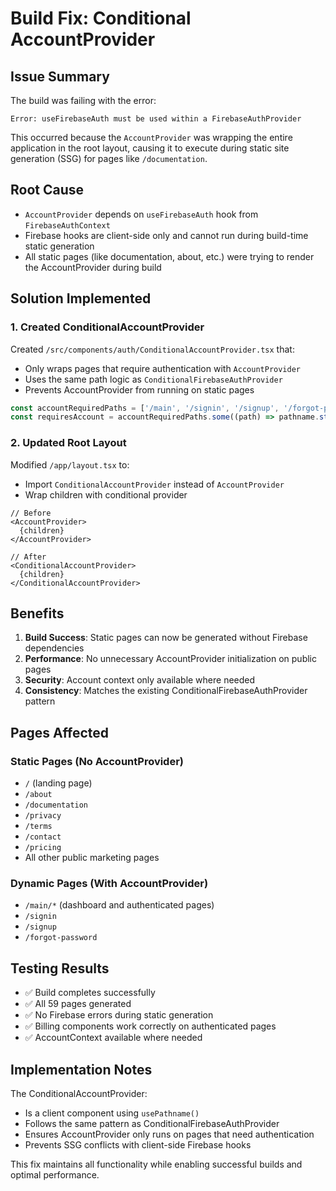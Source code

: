 # Build Fix: Conditional AccountProvider

## Issue Summary

The build was failing with the error:

```
Error: useFirebaseAuth must be used within a FirebaseAuthProvider
```

This occurred because the `AccountProvider` was wrapping the entire application in the root layout, causing it to execute during static site generation (SSG) for pages like `/documentation`.

## Root Cause

- `AccountProvider` depends on `useFirebaseAuth` hook from `FirebaseAuthContext`
- Firebase hooks are client-side only and cannot run during build-time static generation
- All static pages (like documentation, about, etc.) were trying to render the AccountProvider during build

## Solution Implemented

### 1. Created ConditionalAccountProvider

Created `/src/components/auth/ConditionalAccountProvider.tsx` that:

- Only wraps pages that require authentication with `AccountProvider`
- Uses the same path logic as `ConditionalFirebaseAuthProvider`
- Prevents AccountProvider from running on static pages

```typescript
const accountRequiredPaths = ['/main', '/signin', '/signup', '/forgot-password'];
const requiresAccount = accountRequiredPaths.some((path) => pathname.startsWith(path));
```

### 2. Updated Root Layout

Modified `/app/layout.tsx` to:

- Import `ConditionalAccountProvider` instead of `AccountProvider`
- Wrap children with conditional provider

```tsx
// Before
<AccountProvider>
  {children}
</AccountProvider>

// After
<ConditionalAccountProvider>
  {children}
</ConditionalAccountProvider>
```

## Benefits

1. **Build Success**: Static pages can now be generated without Firebase dependencies
2. **Performance**: No unnecessary AccountProvider initialization on public pages
3. **Security**: Account context only available where needed
4. **Consistency**: Matches the existing ConditionalFirebaseAuthProvider pattern

## Pages Affected

### Static Pages (No AccountProvider)

- `/` (landing page)
- `/about`
- `/documentation`
- `/privacy`
- `/terms`
- `/contact`
- `/pricing`
- All other public marketing pages

### Dynamic Pages (With AccountProvider)

- `/main/*` (dashboard and authenticated pages)
- `/signin`
- `/signup`
- `/forgot-password`

## Testing Results

- ✅ Build completes successfully
- ✅ All 59 pages generated
- ✅ No Firebase errors during static generation
- ✅ Billing components work correctly on authenticated pages
- ✅ AccountContext available where needed

## Implementation Notes

The ConditionalAccountProvider:

- Is a client component using `usePathname()`
- Follows the same pattern as ConditionalFirebaseAuthProvider
- Ensures AccountProvider only runs on pages that need authentication
- Prevents SSG conflicts with client-side Firebase hooks

This fix maintains all functionality while enabling successful builds and optimal performance.
